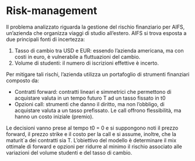 # Risk-management
Il problema analizzato riguarda la gestione del rischio finanziario per AIFS, un’azienda che organizza
viaggi di studio all’estero. AIFS si trova esposta a due principali fonti di incertezza:
1. Tasso di cambio tra USD e EUR: essendo l’azienda americana, ma con costi in euro, è
vulnerabile a fluttuazioni del cambio.
2. Volume di studenti: il numero di iscrizioni effettive è incerto.

Per mitigare tali rischi, l’azienda utilizza un portafoglio di strumenti finanziari composto da:
- Contratti forward: contratti lineari e simmetrici che permettono di acquistare valuta in
un tempo futuro T ad un tasso fissato in t0
- Opzioni call: strumenti che danno il diritto, ma non l’obbligo, di acquistare valuta a un
tasso prefissato. Le call offrono flessibilità, ma hanno un costo iniziale (premio).

Le decisioni vanno prese al tempo t0 = 0 e si suppongono noti il prezzo forward, il prezzo strike e
il costo per la call e si assume, inoltre, che la maturit`a dei contratti sia T. L’obiettivo del modello
è determinare il mix ottimale di forward e opzioni per ridurre al minimo il rischio associato alle
variazioni del volume studenti e del tasso di cambio.
